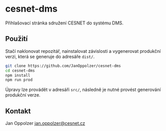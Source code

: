 # cesnet-dms
Přihlašovací stránka sdružení CESNET do systému DMS.

## Použití
Stačí naklonovat repozitář, nainstalovat závislosti a vygenerovat produkční verzi, která se generuje do adresáře `dist/`.

```bash
git clone https://github.com/JanOppolzer/cesnet-dms
cd cesnet-dms
npm install
npm run prod
```

Úpravy lze provádět v adresáři `src/`, následně je nutné provést generování produkční verze.

## Kontakt
Jan Oppolzer <jan.oppolzer@cesnet.cz>
